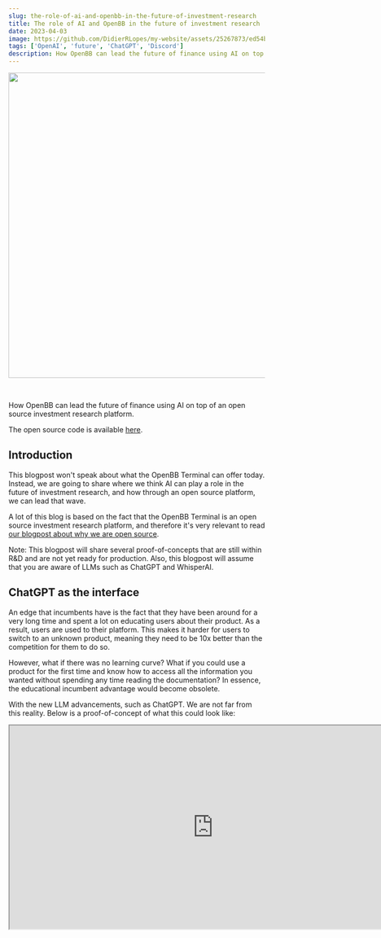 ```yaml
---
slug: the-role-of-ai-and-openbb-in-the-future-of-investment-research
title: The role of AI and OpenBB in the future of investment research
date: 2023-04-03
image: https://github.com/DidierRLopes/my-website/assets/25267873/ed54bfac-5457-43a3-9235-b7f1ad46321f
tags: ['OpenAI', 'future', 'ChatGPT', 'Discord']
description: How OpenBB can lead the future of finance using AI on top of an open source investment research platform.
---
```


<p align="center">
    <img width="600" src="https://github.com/DidierRLopes/my-website/assets/25267873/ed54bfac-5457-43a3-9235-b7f1ad46321f"/>
</p>

<br />

How OpenBB can lead the future of finance using AI on top of an open source investment research platform.

The open source code is available [here](https://github.com/openbb-finance/OpenBBTerminal).

<!-- truncate -->

<div style={{borderTop: '1px solid #21af90', margin: '1.5em 0'}} />

## Introduction

This blogpost won't speak about what the OpenBB Terminal can offer today. Instead, we are going to share where we think AI can play a role in the future of investment research, and how through an open source platform, we can lead that wave.

A lot of this blog is based on the fact that the OpenBB Terminal is an open source investment research platform, and therefore it's very relevant to read [our blogpost about why we are open source](/blog/why-the-need-for-an-open-source-investment-research-platform).

Note: This blogpost will share several proof-of-concepts that are still within R&D and are not yet ready for production. Also, this blogpost will assume that you are aware of LLMs such as ChatGPT and WhisperAI.

## ChatGPT as the interface

An edge that incumbents have is the fact that they have been around for a very long time and spent a lot on educating users about their product. As a result, users are used to their platform. This makes it harder for users to switch to an unknown product, meaning they need to be 10x better than the competition for them to do so.

However, what if there was no learning curve? What if you could use a product for the first time and know how to access all the information you wanted without spending any time reading the documentation? In essence, the educational incumbent advantage would become obsolete.

With the new LLM advancements, such as ChatGPT. We are not far from this reality. Below is a proof-of-concept of what this could look like:

<div className="flex place-items-center justify-center items-center rounded-sm mx-auto">
    <iframe
        src="https://www.youtube.com/embed/FeYgQxnF_VY?si=3ZuXnyrWdW4UkqQy"
        width="800"
        height="400"
    />
</div>

Plus, if this is built on top of an open source project it means that the community can help in improving the model by providing more training data (e.g. provide a text as input and the corresponding command as output) or even confirm whether or not the chart that pops up was accurate.

In addition, along with data sources you can imagine that the community could start contributing with new languages for the GPT model. This makes using a new investment research platform easy, but more importantly makes retrieving information much faster and efficient.

The screenshot below shows that ChatGPT can accurately return the right OpenBB command when the user requests a certain type of data, as long as the model can be trained on our documentation:

![image](https://cdn-images-1.medium.com/max/1600/1*IWnSMNhHDyiulxri_hEB0g.png)

EDIT: Bloomberg introduced [BloombergGPT](https://openai.com/research/whisper) last week, and the following screenshot is taken from their research paper which validates the argument above.

![image](https://github.com/DidierRLopes/my-website/assets/25267873/04734b1f-3fa9-4d30-86b3-1ea81b73983c)

## WhisperAI as the interface

If we go one step further, instead of relying on text as input, the platform could rely on voice. With models such as [WhisperAI](https://www.bloomberg.com/company/press/bloomberggpt-50-billion-parameter-llm-tuned-finance) we will be able to speak with the platform in order to retrieve financial data.

Below is a proof-of-concept showing how you can retrieve this data through voice.

<div className="flex place-items-center justify-center items-center rounded-sm mx-auto">
    <iframe
        src="https://www.youtube.com/embed/1CHti3nmWGY?si=yLF5AFHe91JFVgaS"
        width="800"
        height="400"
    />
</div>

One of the advantages of an automatic speech recognition (ASR) system is the fact that it doesn't rely solely on english and therefore, it would welcome people from all over the world to interact with the platform. Note: WhisperAI is open source and you can find more information on it [here](https://github.com/openai/whisper).

## GPT to build investment research reports

One of the new features that was announced with the [OpenBB Terminal 2.0](https://openbb.co/blog/openbb-terminal-2-acai) was the automated reports generation that utilizes [Netflix's papermill](https://netflixtechblog.com/notebook-innovation-591ee3221233) to leverage jupyter notebook templates.

<div className="flex place-items-center justify-center items-center rounded-sm mx-auto">
    <iframe
        src="https://www.youtube.com/embed/gHVyAZTampQ?si=s-4uIElohM-qzmNh"
        width="800"
        height="400"
    />
</div>

As it stands creating one of these notebook templates requires some coding skills and reading [OpenBB documentation](https://docs.openbb.co) to understand how to retrieve the data of interest providing the correct function and necessary arguments.

But, for a second, imagine if you could build these notebook templates with almost no-code?

The proof-of-concept below in combination with the automated report generation should allow you to further understand the breakthrough that we may accomplish in the future.

![image](https://github.com/DidierRLopes/my-website/assets/25267873/cd04a141-1ce6-4a20-80c5-f697ce83979d)

My prediction is that open source + AI will disrupt the financial sector in the upcoming years, and OpenBB will be leading that wave.